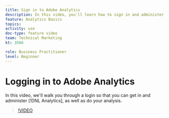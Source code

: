 ```yaml
---
title: Sign in to Adobe Analytics
description: In this video, you'll learn how to sign in and administer Analytics and begin your analysis.
feature: Analytics Basics
topics: 
activity: use
doc-type: feature video
team: Technical Marketing
kt: 3566

role: Business Practitioner
level: Beginner
---
```


# Logging in to Adobe Analytics

In this video, we'll walk you through a login so that you can get in and administer [!DNL Analytics], as well as do your analysis.

>[!VIDEO](https://video.tv.adobe.com/v/28771/?quality=12)
